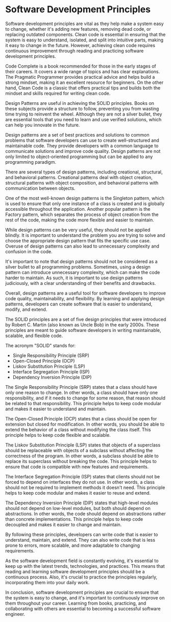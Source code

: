 # Software Development Principles

Software development principles are vital as they help make a system easy to change, whether it's adding new features, removing dead code, or replacing outdated components. Clean code is essential in ensuring that the system is easy to understand, isolated, and split into intuitive parts, making it easy to change in the future. However, achieving clean code requires continuous improvement through reading and practicing software development principles.

Code Complete is a book recommended for those in the early stages of their careers. It covers a wide range of topics and has clear explanations. The Pragmatic Programmer provides practical advice and helps build a strong mindset, making it an excellent resource for beginners. On the other hand, Clean Code is a classic that offers practical tips and builds both the mindset and skills required for writing clean code.

Design Patterns are useful in achieving the SOLID principles. Books on these subjects provide a structure to follow, preventing you from wasting time trying to reinvent the wheel. Although they are not a silver bullet, they are essential tools that you need to learn and use verified solutions, which can help you innovate in the future.

Design patterns are a set of best practices and solutions to common problems that software developers can use to create well-structured and maintainable code. They provide developers with a common language to communicate solutions and improve code quality. Design patterns are not only limited to object-oriented programming but can be applied to any programming paradigm.

There are several types of design patterns, including creational, structural, and behavioral patterns. Creational patterns deal with object creation, structural patterns with object composition, and behavioral patterns with communication between objects.

One of the most well-known design patterns is the Singleton pattern, which is used to ensure that only one instance of a class is created and is globally accessible throughout the application. Another popular pattern is the Factory pattern, which separates the process of object creation from the rest of the code, making the code more flexible and easier to maintain.

While design patterns can be very useful, they should not be applied blindly. It is important to understand the problem you are trying to solve and choose the appropriate design pattern that fits the specific use case. Overuse of design patterns can also lead to unnecessary complexity and confusion in the code.

It's important to note that design patterns should not be considered as a silver bullet to all programming problems. Sometimes, using a design pattern can introduce unnecessary complexity, which can make the code harder to maintain. As such, it is important to use design patterns judiciously, with a clear understanding of their benefits and drawbacks.

Overall, design patterns are a useful tool for software developers to improve code quality, maintainability, and flexibility. By learning and applying design patterns, developers can create software that is easier to understand, modify, and extend.

The SOLID principles are a set of five design principles that were introduced by Robert C. Martin (also known as Uncle Bob) in the early 2000s. These principles are meant to guide software developers in writing maintainable, scalable, and flexible code.

The acronym "SOLID" stands for:

* Single Responsibility Principle (SRP)
* Open-Closed Principle (OCP)
* Liskov Substitution Principle (LSP)
* Interface Segregation Principle (ISP)
* Dependency Inversion Principle (DIP)

The Single Responsibility Principle (SRP) states that a class should have only one reason to change. In other words, a class should have only one responsibility, and if it needs to change for some reason, that reason should be related to that responsibility. This principle helps to keep code modular and makes it easier to understand and maintain.

The Open-Closed Principle (OCP) states that a class should be open for extension but closed for modification. In other words, you should be able to extend the behavior of a class without modifying the class itself. This principle helps to keep code flexible and scalable.

The Liskov Substitution Principle (LSP) states that objects of a superclass should be replaceable with objects of a subclass without affecting the correctness of the program. In other words, a subclass should be able to replace its superclass without breaking the code. This principle helps to ensure that code is compatible with new features and requirements.

The Interface Segregation Principle (ISP) states that clients should not be forced to depend on interfaces they do not use. In other words, a class should not be required to implement methods it doesn't need. This principle helps to keep code modular and makes it easier to reuse and extend.

The Dependency Inversion Principle (DIP) states that high-level modules should not depend on low-level modules, but both should depend on abstractions. In other words, the code should depend on abstractions rather than concrete implementations. This principle helps to keep code decoupled and makes it easier to change and maintain.

By following these principles, developers can write code that is easier to understand, maintain, and extend. They can also write code that is less prone to errors, more scalable, and more adaptable to changing requirements.

As the software development field is constantly evolving, it's essential to keep up with the latest trends, technologies, and practices. This means that reading and learning software development principles should be a continuous process. Also, it's crucial to practice the principles regularly, incorporating them into your daily work.

In conclusion, software development principles are crucial to ensure that the system is easy to change, and it's important to continuously improve on them throughout your career. Learning from books, practicing, and collaborating with others are essential to becoming a successful software engineer.
